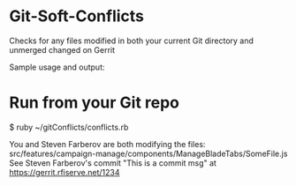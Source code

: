 # Git-Soft-Conflicts
Checks for any files modified in both your current Git directory and unmerged changed on Gerrit

Sample usage and output:

# Run from your Git repo
$ ruby ~/gitConflicts/conflicts.rb

You and Steven Farberov are both modifying the files: src/features/campaign-manage/components/ManageBladeTabs/SomeFile.js
See Steven Farberov's commit "This is a commit msg" at https://gerrit.rfiserve.net/1234
